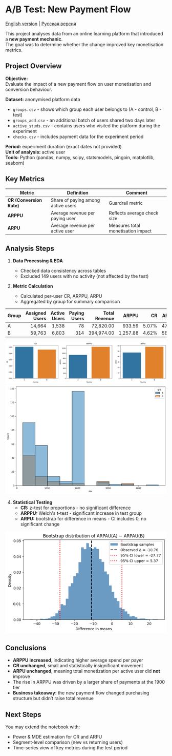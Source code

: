 # A/B Test: New Payment Flow
[English version](README.md) | [Русская версия](README_RU.md)


This project analyses data from an online learning platform that introduced a **new payment mechanic**.  
The goal was to determine whether the change improved key monetisation metrics.


## Project Overview

**Objective:**  
Evaluate the impact of a new payment flow on user monetisation and conversion behaviour.

**Dataset:** anonymised platform data
* `groups.csv` - shows which group each user belongs to (A - control, B - test)
* `groups_add.csv` - an additional batch of users shared two days later
* `active_studs.csv` - contains users who visited the platform during the experiment
* `checks.csv` - includes payment data for the experiment period
  
**Period:** experiment duration (exact dates not provided)  
**Unit of analysis:** active user  
**Tools:** Python (pandas, numpy, scipy, statsmodels, pingoin, matplotlib, seaborn)


## Key Metrics

| Metric | Definition | Comment |
|---------|-------------|----------|
| **CR (Conversion Rate)** | Share of paying among active users | Guardrail metric |
| **ARPPU** | Average revenue per paying user | Reflects average check size |
| **ARPU** | Average revenue per active user | Measures total monetisation impact |


## Analysis Steps

1. **Data Processing & EDA**
   - Checked data consistency across tables 
   - Excluded 149 users with no activity (not affected by the test)

3. **Metric Calculation**
   - Calculated per-user CR, ARPPU, ARPU
   - Aggregated by group for summary comparison

  | Group | Assigned Users | Active Users | Paying Users | Total Revenue | ARPPU     | CR       | ARPU     |
|:------|----------------:|--------------:|--------------:|---------------:|-----------:|----------:|----------:|
| A     | 14,664          | 1,538         | 78            | 72,820.00      | 933.59     | 5.07%    | 47.35     |
| B     | 59,763          | 6,803         | 314           | 394,974.00     | 1,257.88   | 4.62%    | 58.06     |

![Key metrics comparison](charts/Metrics.png)
![ARPPU Distribution](charts/ARPPU_hist.png)



4. **Statistical Testing**
   - **CR:** z-test for proportions - no significant difference  
   - **ARPPU:** Welch's t-test - significant increase in test group  
   - **ARPU:** bootstrap for difference in means - CI includes 0, no significant change  

![Key metrics comparison](charts/Bootstrap.png)

## Conclusions

- **ARPPU increased**, indicating higher average spend per payer  
- **CR unchanged**, small and statistically insignificant movement  
- **ARPU unchanged**, meaning total monetization per active user did **not** improve  
- The rise in ARPPU was driven by a larger share of payments at the 1900 tier  
- **Business takeaway:** the new payment flow changed purchasing structure but didn’t raise total revenue


## Next Steps
You may extend the notebook with:
- Power & MDE estimation for CR and ARPU
- Segment-level comparison (new vs returning users)
- Time-series view of key metrics during the test period
